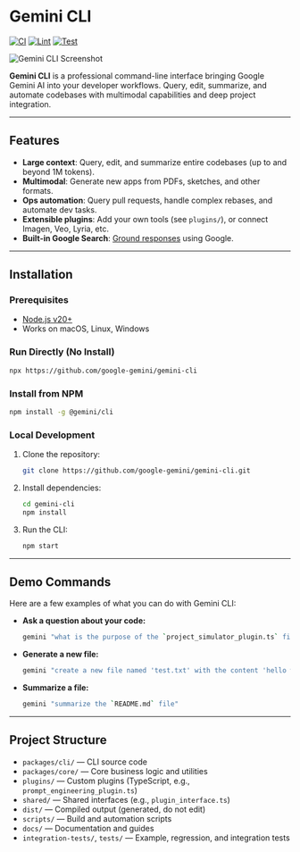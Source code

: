 # Gemini CLI

[![CI](https://github.com/google-gemini/gemini-cli/actions/workflows/ci.yml/badge.svg)](https://github.com/google-gemini/gemini-cli/actions/workflows/ci.yml)
[![Lint](https://github.com/google-gemini/gemini-cli/actions/workflows/lint.yml/badge.svg)](https://github.com/google-gemini/gemini-cli/actions/workflows/lint.yml)
[![Test](https://github.com/google-gemini/gemini-cli/actions/workflows/test.yml/badge.svg)](https://github.com/google-gemini/gemini-cli/actions/workflows/test.yml)

![Gemini CLI Screenshot](./docs/assets/gemini-screenshot.png)

**Gemini CLI** is a professional command-line interface bringing Google Gemini AI into your developer workflows. Query, edit, summarize, and automate codebases with multimodal capabilities and deep project integration.

---

## Features

- **Large context**: Query, edit, and summarize entire codebases (up to and beyond 1M tokens).
- **Multimodal**: Generate new apps from PDFs, sketches, and other formats.
- **Ops automation**: Query pull requests, handle complex rebases, and automate dev tasks.
- **Extensible plugins**: Add your own tools (see `plugins/`), or connect Imagen, Veo, Lyria, etc.
- **Built-in Google Search**: [Ground responses](https://ai.google.dev/gemini-api/docs/grounding) using Google.

---

## Installation

### Prerequisites

- [Node.js v20+](https://nodejs.org/en/download)
- Works on macOS, Linux, Windows

### Run Directly (No Install)

```bash
npx https://github.com/google-gemini/gemini-cli
```

### Install from NPM

```bash
npm install -g @gemini/cli
```

### Local Development

1. Clone the repository:
   ```bash
   git clone https://github.com/google-gemini/gemini-cli.git
   ```
2. Install dependencies:
   ```bash
   cd gemini-cli
   npm install
   ```
3. Run the CLI:
   ```bash
   npm start
   ```

---

## Demo Commands

Here are a few examples of what you can do with Gemini CLI:

*   **Ask a question about your code:**
    ```bash
    gemini "what is the purpose of the `project_simulator_plugin.ts` file?"
    ```

*   **Generate a new file:**
    ```bash
    gemini "create a new file named 'test.txt' with the content 'hello world'"
    ```

*   **Summarize a file:**
    ```bash
    gemini "summarize the `README.md` file"
    ```

---

## Project Structure

- `packages/cli/` — CLI source code
- `packages/core/` — Core business logic and utilities
- `plugins/` — Custom plugins (TypeScript, e.g., `prompt_engineering_plugin.ts`)
- `shared/` — Shared interfaces (e.g., `plugin_interface.ts`)
- `dist/` — Compiled output (generated, do not edit)
- `scripts/` — Build and automation scripts
- `docs/` — Documentation and guides
- `integration-tests/`, `tests/` — Example, regression, and integration tests